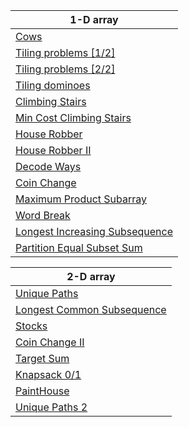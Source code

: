 | 1-D array|
| ------- |
| [Cows](https://www.youtube.com/watch?v=_tur2nPkIKo&list=PLDV1Zeh2NRsAsbafOroUBnNV8fhZa7P4u) |
| [Tiling problems [1/2]](https://www.youtube.com/watch?v=gQszF5qdZ-0&list=PLDV1Zeh2NRsAsbafOroUBnNV8fhZa7P4u&index=2) |
| [Tiling problems [2/2]](https://www.youtube.com/watch?v=L1x3an2pl3U&list=PLDV1Zeh2NRsAsbafOroUBnNV8fhZa7P4u&index=3) |
| [Tiling dominoes](https://www.youtube.com/watch?v=yn2jnmlepY8&list=PLDV1Zeh2NRsAsbafOroUBnNV8fhZa7P4u&index=4) |
| [Climbing Stairs](https://leetcode.com/problems/climbing-stairs/submissions/) |
| [Min Cost Climbing Stairs](https://leetcode.com/problems/min-cost-climbing-stairs/description/) |
| [House Robber](https://leetcode.com/problems/house-robber/description/) |
| [House Robber II](https://leetcode.com/problems/house-robber-ii/description/) |
| [Decode Ways](https://leetcode.com/problems/decode-ways/description/) |
| [Coin Change](https://leetcode.com/problems/coin-change/description/) |
| [Maximum Product Subarray](https://leetcode.com/problems/maximum-product-subarray/description/) |
| [Word Break](https://leetcode.com/problems/word-break/) |
| [Longest Increasing Subsequence](https://leetcode.com/problems/longest-increasing-subsequence/description/) |
| [Partition Equal Subset Sum](https://leetcode.com/problems/partition-equal-subset-sum/description/) |

| 2-D array|
| ------- |
| [Unique Paths](https://leetcode.com/problems/unique-paths/description/) |
| [Longest Common Subsequence](https://leetcode.com/problems/longest-common-subsequence/description/) |
| [Stocks](https://leetcode.com/problems/best-time-to-buy-and-sell-stock-with-cooldown/) |
| [Coin Change II](https://leetcode.com/problems/coin-change-ii/) |
| [Target Sum](https://leetcode.com/problems/target-sum/) |
| [Knapsack 0/1](https://www.youtube.com/watch?v=cJ21moQpofY) |
| [PaintHouse](https://www.lintcode.com/problem/515/) |
| [Unique Paths 2](https://leetcode.com/problems/unique-paths-ii/description/) |